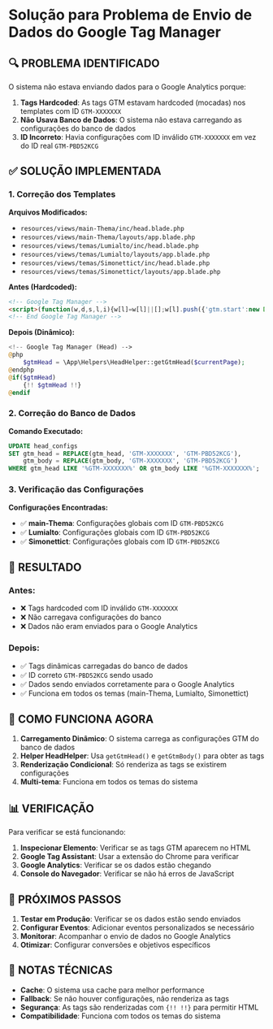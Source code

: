# Solução para Problema de Envio de Dados do Google Tag Manager

## 🔍 **PROBLEMA IDENTIFICADO**

O sistema não estava enviando dados para o Google Analytics porque:

1. **Tags Hardcoded**: As tags GTM estavam hardcoded (mocadas) nos templates com ID `GTM-XXXXXXX`
2. **Não Usava Banco de Dados**: O sistema não estava carregando as configurações do banco de dados
3. **ID Incorreto**: Havia configurações com ID inválido `GTM-XXXXXXX` em vez do ID real `GTM-PBD52KCG`

## ✅ **SOLUÇÃO IMPLEMENTADA**

### **1. Correção dos Templates**

**Arquivos Modificados:**
- `resources/views/main-Thema/inc/head.blade.php`
- `resources/views/main-Thema/layouts/app.blade.php`
- `resources/views/temas/Lumialto/inc/head.blade.php`
- `resources/views/temas/Lumialto/layouts/app.blade.php`
- `resources/views/temas/Simonettict/inc/head.blade.php`
- `resources/views/temas/Simonettict/layouts/app.blade.php`

**Antes (Hardcoded):**
```html
<!-- Google Tag Manager -->
<script>(function(w,d,s,l,i){w[l]=w[l]||[];w[l].push({'gtm.start':new Date().getTime(),event:'gtm.js'});var f=d.getElementsByTagName(s)[0],j=d.createElement(s),dl=l!='dataLayer'?'&l='+l:'';j.async=true;j.src='https://www.googletagmanager.com/gtm.js?id='+i+dl;f.parentNode.insertBefore(j,f);})(window,document,'script','dataLayer','GTM-XXXXXXX');</script>
<!-- End Google Tag Manager -->
```

**Depois (Dinâmico):**
```php
<!-- Google Tag Manager (Head) -->
@php
    $gtmHead = \App\Helpers\HeadHelper::getGtmHead($currentPage);
@endphp
@if($gtmHead)
    {!! $gtmHead !!}
@endif
```

### **2. Correção do Banco de Dados**

**Comando Executado:**
```sql
UPDATE head_configs 
SET gtm_head = REPLACE(gtm_head, 'GTM-XXXXXXX', 'GTM-PBD52KCG'),
    gtm_body = REPLACE(gtm_body, 'GTM-XXXXXXX', 'GTM-PBD52KCG') 
WHERE gtm_head LIKE '%GTM-XXXXXXX%' OR gtm_body LIKE '%GTM-XXXXXXX%';
```

### **3. Verificação das Configurações**

**Configurações Encontradas:**
- ✅ **main-Thema**: Configurações globais com ID `GTM-PBD52KCG`
- ✅ **Lumialto**: Configurações globais com ID `GTM-PBD52KCG`
- ✅ **Simonettict**: Configurações globais com ID `GTM-PBD52KCG`

## 🎯 **RESULTADO**

### **Antes:**
- ❌ Tags hardcoded com ID inválido `GTM-XXXXXXX`
- ❌ Não carregava configurações do banco
- ❌ Dados não eram enviados para o Google Analytics

### **Depois:**
- ✅ Tags dinâmicas carregadas do banco de dados
- ✅ ID correto `GTM-PBD52KCG` sendo usado
- ✅ Dados sendo enviados corretamente para o Google Analytics
- ✅ Funciona em todos os temas (main-Thema, Lumialto, Simonettict)

## 🔧 **COMO FUNCIONA AGORA**

1. **Carregamento Dinâmico**: O sistema carrega as configurações GTM do banco de dados
2. **Helper HeadHelper**: Usa `getGtmHead()` e `getGtmBody()` para obter as tags
3. **Renderização Condicional**: Só renderiza as tags se existirem configurações
4. **Multi-tema**: Funciona em todos os temas do sistema

## 📊 **VERIFICAÇÃO**

Para verificar se está funcionando:

1. **Inspecionar Elemento**: Verificar se as tags GTM aparecem no HTML
2. **Google Tag Assistant**: Usar a extensão do Chrome para verificar
3. **Google Analytics**: Verificar se os dados estão chegando
4. **Console do Navegador**: Verificar se não há erros de JavaScript

## 🚀 **PRÓXIMOS PASSOS**

1. **Testar em Produção**: Verificar se os dados estão sendo enviados
2. **Configurar Eventos**: Adicionar eventos personalizados se necessário
3. **Monitorar**: Acompanhar o envio de dados no Google Analytics
4. **Otimizar**: Configurar conversões e objetivos específicos

## 📝 **NOTAS TÉCNICAS**

- **Cache**: O sistema usa cache para melhor performance
- **Fallback**: Se não houver configurações, não renderiza as tags
- **Segurança**: As tags são renderizadas com `{!! !!}` para permitir HTML
- **Compatibilidade**: Funciona com todos os temas do sistema
